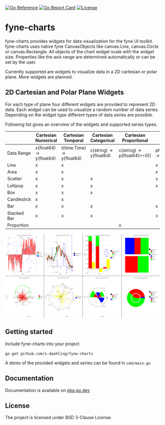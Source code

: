 [![Go Reference](https://pkg.go.dev/badge/github.com/s-daehling/fyne-charts.svg)](https://pkg.go.dev/github.com/s-daehling/fyne-charts)
[![Go Report Card](https://goreportcard.com/badge/github.com/s-daehling/fyne-charts)](https://goreportcard.com/report/github.com/s-daehling/fyne-charts)
[![License](https://img.shields.io/badge/License-BSD_3--Clause-blue.svg)](https://opensource.org/licenses/BSD-3-Clause)

# fyne-charts

fyne-charts provides widgets for data visualization for the fyne UI toolkit.
fyne-charts uses native fyne CanvasObjects like canvas.Line, canvas.Circle or canvas.Rectangle.
All objects of the chart widget scale with the widget size.
Properties like the axis range are determined automatically or can be set by the user.

Currently supported are widgets to visualize data in a 2D cartesian or polar plane.
More widgets are planned.

## 2D Cartesian and Polar Plane Widgets

For each type of plane four different widgets are provided to represent 2D data.
Each widget can be used to visualize a random number of data series.
Depending on the widget type different types of data series are possible.

Following list gives an overview of the widgets and supported series types.

||Cartesian Numerical|Cartesian Temporal|Cartesian Categorical|Cartesian Proportional|Polar Angular|Polar Temporal| Polar Categorical|Polar Proportional|
|-|-|-|-|-|-|-|-|-|
|Data Range|x(float64) -> y(float64)|t(time.Time) -> y(float64)|c(string) -> y(float64)|c(string) -> p(float64(>=0))|phi(float64[0,2pi]) -> r(float64(>=0))|t(time.Time) -> r(float64(>=0))|c(string) -> r(float64(>=0))|c(string) -> p(float64(>0))|
|Line|x|x|||x|x|||
|Area|x|x|||x|x|||
|Scatter|x|x|x||x|x|x||
|Lollipop|x|x|x||x|x|x||
|Box|x|x|x||||||
|Candlestick|x|x|||||||
|Bar|x|x|x||x|x|x||
|Stacked Bar|x|x|x||x|x|x||
|Proportion||||x||||x|

![example](docs/example.png "Example")

## Getting started

Include fyne-charts into your project

``
go get github.com/s-daehling/fyne-charts
``

A demo of the provided widgets and series can be found in ``cmd/main.go``

## Documentation

Documentation is available on [pkg.go.dev](https://pkg.go.dev/github.com/s-daehling/fyne-charts)

## License

The project is licensed under BSD 3-Clause License.
